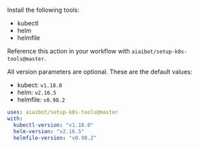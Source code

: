 Install the following tools:
* kubectl
* helm
* helmfile

Reference this action in your workflow with `aiaibot/setup-k8s-tools@master`.

All version parameters are optional. These are the default values:
* kubect: `v1.18.0`
* helm: `v2.16.5`
* helmfile: `v0.98.2`


```yaml
uses: aiaibot/setup-k8s-tools@master
with:
  kubectl-version: "v1.18.0"
  helm-version: "v2.16.5"
  helmfile-version: "v0.98.2"
```

